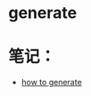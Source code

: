 # generate

# 笔记：
- [how to generate](https://colab.research.google.com/drive/14kMyF1nDvjP1mA86Yd1xkGCaqA-c4xVy?usp=sharing)